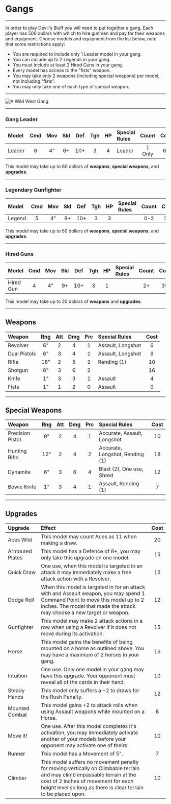 # Gangs

---

In order to play Devil's Bluff you will need to put together a gang. Each player has 500 dollars with which to hire gunmen and pay for their weapons and equipment. Choose models and equipment from the list below, note that some restrictions apply:

- You are required to include only 1 Leader model in your gang.
- You can include up to 2 Legends in your gang.
- You must include at least 2 Hired Guns in your gang.
- Every model has access to the "fists" weapon.
- You may take only 2 weapons (including special weapons) per model, not including "fists".
- You may only take one of each type of special weapon.

---

![A Wild West Gang](../img/devilsbluff-shootout2.jpg)

---

### Gang Leader

| Model      | Cmd | Mov | Skl | Def | Tgh | HP  | Special Rules      | Count  | Cost |
| :--------- | :-: | :-: | :-: | :-: | :-: | :-: | :----------------- | :----: | :--: |
| Leader     |  6  |  4" |  6+ | 10+ |  3  |  4  | Leader             | 1 Only | 65   |

This model may take up to 60 dollars of **weapons**, **special weapons**, and **upgrades**.

---

### Legendary Gunfighter

| Model      | Cmd | Mov | Skl | Def | Tgh | HP  | Special Rules      | Count  | Cost |
| :--------- | :-: | :-: | :-: | :-: | :-: | :-: | :----------------- | :----: | :--: |
| Legend     |  5  |  4" |  8+ | 10+ |  3  |  3  |                    | 0-2    | 55   |

This model may take up to 50 dollars of **weapons**, **special weapons**, and **upgrades**.

---

### Hired Guns

| Model      | Cmd | Mov | Skl | Def | Tgh | HP  | Special Rules      | Count  | Cost |
| :--------- | :-: | :-: | :-: | :-: | :-: | :-: | :----------------- | :----: | :--: |
| Hired Gun  |  4  |  4" |  9+ | 10+ |  3  |  1  |                    | 2+     | 35   |

This model may take up to 20 dollars of **weapons** and **upgrades**.

---

## Weapons

| Weapon            | Rng | Att | Dmg | Prc | Special Rules                    | Cost |
| :---------------- | :-: | :-: | :-: | :-: | :------------------------------- | :--: |
| Revolver          | 6"  |  2  |  4  |  1  | Assault, Longshot                | 6    |
| Dual Pistols      | 6"  |  3  |  4  |  1  | Assault, Longshot                | 9    |
| Rifle             | 18" |  2  |  5  |  2  | Rending (1)                      | 10   |
| Shotgun           | 8"  |  3  |  6  |  2  |                                  | 16   |
| Knife             | 1"  |  3  |  3  |  1  | Assault                          | 4    |
| Fists             | 1"  |  1  |  2  |  0  | Assault                          | 0    |

---

## Special Weapons

| Weapon            | Rng | Att | Dmg | Prc | Special Rules                    | Cost |
| :---------------- | :-: | :-: | :-: | :-: | :------------------------------- | :--: |
| Precision Pistol  | 9"  |  2  |  4  |  1  | Accurate, Assault, Longshot      | 10   |
| Hunting Rifle     | 12" |  2  |  4  |  2  | Accurate, Longshot, Rending (1)  | 18   |
| Dynamite          | 6"  |  3  |  6  |  4  | Blast (2), One use, Shred        | 12   |
| Bowie Knife       | 1"  |  3  |  4  |  1  | Assault, Rending (1)             | 7    |

---

## Upgrades

| Upgrade | Effect | Cost |
| :------ | :----- | :--: |
| Aces Wild | This model may count Aces as 11 when making a draw. | 20 |
| Armoured Plates | This model has a Defence of 8+, you may only take this upgrade on one model. | 15 |
| Quick Draw | One use, when this model is targeted in an attack it may immediately make a free attack action with a Revolver. | 15 |
| Dodge Roll | When this model is targeted in for an attack with and Assault weapon, you may spend 1 Command Point to move this model up to 2 inches. The model that made the attack may choose a new target or weapon. | 12 |
| Gunfighter | This model may make 2 attack actions in a row when using a Revolver if it does not move during its activation. | 15 |
| Horse | This model gains the benefits of being mounted on a horse as outlined above. You may have a maximum of 2 horses in your gang. | 16 |
| Intuition | One use. Only one model in your gang may have this upgrade. Your opponent must reveal all of the cards in their hand. | 10 |
| Steady Hands | This model only suffers a -2 to draws for the Rush Penalty. | 12 |
| Mounted Combat | This model gains +2 to attack rolls when using Assault weapons while mounted on a Horse. | 8 |
| Move It! | One use. After this model completes it's activation, you may immediately activate another of your models before your opponent may activate one of theirs. | 10 |
| Runner | This model has a Movement of 5". | 7 |
| Climber | This model suffers no movement penalty for moving vertically on Climbable terrain and may climb impassable terrain at the cost of 2 inches of movement for each height level so long as there is clear terrain to be placed upon. | 10 |